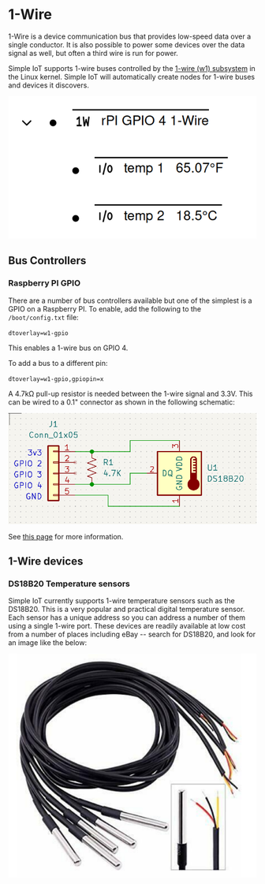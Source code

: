 # 1-Wire

1-Wire is a device communication bus that provides low-speed data over a single
conductor. It is also possible to power some devices over the data signal as
well, but often a third wire is run for power.

Simple IoT supports 1-wire buses controlled by the
[1-wire (w1) subsystem](https://www.kernel.org/doc/html/latest/w1/index.html) in
the Linux kernel. Simple IoT will automatically create nodes for 1-wire buses
and devices it discovers.

![1-wire nodes](images/onewire-nodes.png)

## Bus Controllers

### Raspberry PI GPIO

There are a number of bus controllers available but one of the simplest is a
GPIO on a Raspberry PI. To enable, add the following to the `/boot/config.txt`
file:

`dtoverlay=w1-gpio`

This enables a 1-wire bus on GPIO 4.

To add a bus to a different pin:

`dtoverlay=w1-gpio,gpiopin=x`

A 4.7kΩ pull-up resistor is needed between the 1-wire signal and 3.3V. This can
be wired to a 0.1" connector as shown in the following schematic:

![1-wire schematic](images/onewire-schematic.png)

See [this page](https://pinout.xyz/pinout/1_wire#) for more information.

## 1-Wire devices

### DS18B20 Temperature sensors

Simple IoT currently supports 1-wire temperature sensors such as the DS18B20.
This is a very popular and practical digital temperature sensor. Each sensor has
a unique address so you can address a number of them using a single 1-wire port.
These devices are readily available at low cost from a number of places
including eBay -- search for DS18B20, and look for an image like the below:

![DS18B20](images/ds18b20-photo.png)
